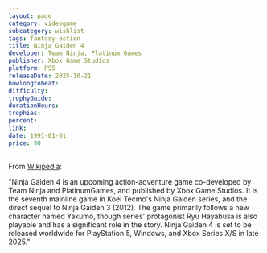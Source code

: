 ```yaml
---
layout: page
category: videogame
subcategory: wishlist
tags: fantasy-action
title: Ninja Gaiden 4
developer: Team Ninja, Platinum Games
publisher: Xbox Game Studios
platform: PS5
releaseDate: 2025-10-21
howlongtobeat:
difficulty:
trophyGuide:
durationHours:
trophies:
percent:
link:
date: 1991-01-01
price: 90
---
```


From [Wikipedia](https://en.wikipedia.org/wiki/Ninja_Gaiden_4):

"Ninja Gaiden 4 is an upcoming action-adventure game co-developed by Team Ninja and PlatinumGames, and published by Xbox Game Studios. It is the seventh mainline game in Koei Tecmo's Ninja Gaiden series, and the direct sequel to Ninja Gaiden 3 (2012). The game primarily follows a new character named Yakumo, though series' protagonist Ryu Hayabusa is also playable and has a significant role in the story. Ninja Gaiden 4 is set to be released worldwide for PlayStation 5, Windows, and Xbox Series X/S in late 2025."
